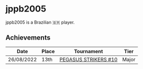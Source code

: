 # jppb2005

jppb2005 is a Brazilian :brazil: player.

## Achievements

|Date|Place|Tournament|Tier|
|-|-|-|-|
| 26/08/2022 | 13th | [PEGASUS STRIKERS #10](../../tournaments/pegasus/pegasus10.md) | Major |